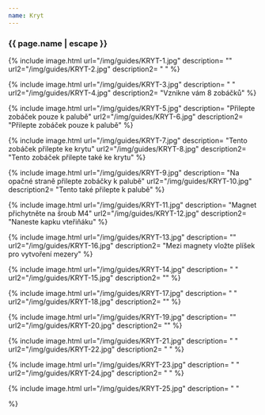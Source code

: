 ```yaml
---
name: Kryt
---
```

### {{ page.name | escape }}


{% include image.html
    url="/img/guides/KRYT-1.jpg"
    description=
        ""
    url2="/img/guides/KRYT-2.jpg"
    description2=
        " "
%}

{% include image.html
    url="/img/guides/KRYT-3.jpg"
    description=
        " "
    url2="/img/guides/KRYT-4.jpg"
    description2=
        "Vznikne vám 8 zobáčků"
%}

{% include image.html
    url="/img/guides/KRYT-5.jpg"
    description=
        "Přilepte zobáček pouze k palubě"
    url2="/img/guides/KRYT-6.jpg"
    description2=
        "Přilepte zobáček pouze k palubě"
%}

{% include image.html
    url="/img/guides/KRYT-7.jpg"
    description=
        "Tento zobáček přilepte ke krytu"
    url2="/img/guides/KRYT-8.jpg"
    description2=
        "Tento zobáček přilepte také ke krytu"
%}

{% include image.html
    url="/img/guides/KRYT-9.jpg"
    description=
        "Na opačné straně přilepte zobáčky k palubě"
    url2="/img/guides/KRYT-10.jpg"
    description2=
        "Tento také přilepte k palubě"
%}

{% include image.html
    url="/img/guides/KRYT-11.jpg"
    description=
        "Magnet přichytněte na šroub M4"
    url2="/img/guides/KRYT-12.jpg"
    description2=
        "Naneste kapku vteřiňáku"
%}

{% include image.html
    url="/img/guides/KRYT-13.jpg"
    description=
        ""
    url2="/img/guides/KRYT-16.jpg"
    description2=
        "Mezi magnety vložte plíšek pro vytvoření mezery"
%}

{% include image.html
    url="/img/guides/KRYT-14.jpg"
    description=
        " "
    url2="/img/guides/KRYT-15.jpg"
    description2=
        ""
%}

{% include image.html
    url="/img/guides/KRYT-17.jpg"
    description=
        " "
    url2="/img/guides/KRYT-18.jpg"
    description2=
        ""
%}

{% include image.html
    url="/img/guides/KRYT-19.jpg"
    description=
        ""
    url2="/img/guides/KRYT-20.jpg"
    description2=
        ""
%}

{% include image.html
    url="/img/guides/KRYT-21.jpg"
    description=
        " "
    url2="/img/guides/KRYT-22.jpg"
    description2=
        " "
%}

{% include image.html
    url="/img/guides/KRYT-23.jpg"
    description=
        " "
    url2="/img/guides/KRYT-24.jpg"
    description2=
        " "
%}

{% include image.html
    url="/img/guides/KRYT-25.jpg"
    description=
        " "

%}